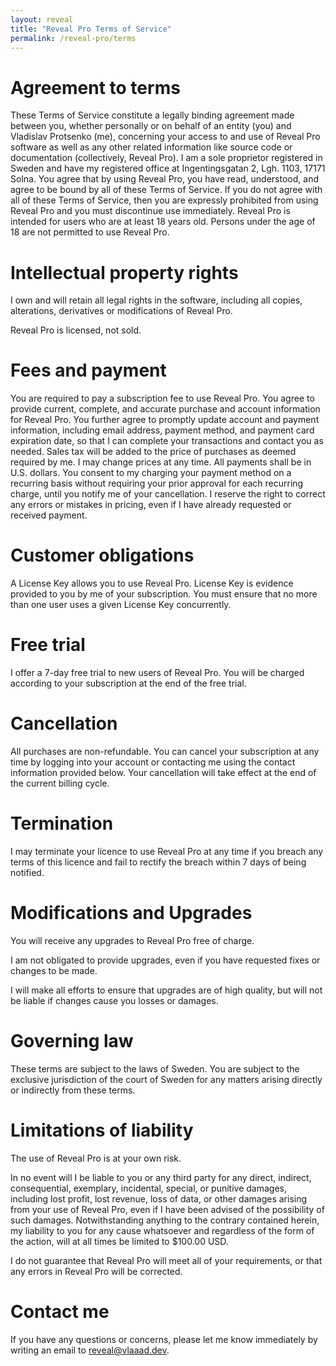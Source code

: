 ```yaml
---
layout: reveal
title: "Reveal Pro Terms of Service"
permalink: /reveal-pro/terms
---
```


# Agreement to terms

These Terms of Service constitute a legally binding agreement made between you, whether personally or on behalf of an entity (you) and Vladislav Protsenko (me), concerning your access to and use of Reveal Pro software as well as any other related information like source code or documentation (collectively, Reveal Pro). I am a sole proprietor registered in Sweden and have my registered office at Ingentingsgatan 2, Lgh. 1103, 17171 Solna. You agree that by using Reveal Pro, you have read, understood, and agree to be bound by all of these Terms of Service. If you do not agree with all of these Terms of Service, then you are expressly prohibited from using Reveal Pro and you must discontinue use immediately. Reveal Pro is intended for users who are at least 18 years old. Persons under the age of 18 are not permitted to use Reveal Pro. 

# Intellectual property rights

I own and will retain all legal rights in the software, including all copies, alterations, derivatives or modifications of Reveal Pro. 

Reveal Pro is licensed, not sold.

# Fees and payment

You are required to pay a subscription fee to use Reveal Pro. You agree to provide current, complete, and accurate purchase and account information for Reveal Pro. You further agree to promptly update account and payment information, including email address, payment method, and payment card expiration date, so that I can complete your transactions and contact you as needed. Sales tax will be added to the price of purchases as deemed required by me. I may change prices at any time. All payments shall be in U.S. dollars. You consent to my charging your payment method on a recurring basis without requiring your prior approval for each recurring charge, until you notify me of your cancellation. I reserve the right to correct any errors or mistakes in pricing, even if I have already requested or received payment.

# Customer obligations

A License Key allows you to use Reveal Pro. License Key is evidence provided to you by me of your subscription. You must ensure that no more than one user uses a given License Key concurrently.

# Free trial

I offer a 7-day free trial to new users of Reveal Pro. You will be charged according to your subscription at the end of the free trial.

# Cancellation

All purchases are non-refundable. You can cancel your subscription at any time by logging into your account or contacting me using the contact information provided below. Your cancellation will take effect at the end of the current billing cycle.

# Termination

I may terminate your licence to use Reveal Pro at any time if you breach any terms of this licence and fail to rectify the breach within 7 days of being notified.

# Modifications and Upgrades

You will receive any upgrades to Reveal Pro free of charge.

I am not obligated to provide upgrades, even if you have requested fixes or changes to be made.

I will make all efforts to ensure that upgrades are of high quality, but will not be liable if changes cause you losses or damages.

# Governing law

These terms are subject to the laws of Sweden. You are subject to the exclusive jurisdiction of the court of Sweden for any matters arising directly or indirectly from these terms.

# Limitations of liability

The use of Reveal Pro is at your own risk.

In no event will I be liable to you or any third party for any direct, indirect, consequential, exemplary, incidental, special, or punitive damages, including lost profit, lost revenue, loss of data, or other damages arising from your use of Reveal Pro, even if I have been advised of the possibility of such damages. Notwithstanding anything to the contrary contained herein, my liability to you for any cause whatsoever and regardless of the form of the action, will at all times be limited to $100.00 USD. 

I do not guarantee that Reveal Pro will meet all of your requirements, or that any errors in Reveal Pro will be corrected.

# Contact me

If you have any questions or concerns, please let me know immediately by writing an email to [reveal@vlaaad.dev](mailto:reveal@vlaaad.dev).